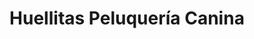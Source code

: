 ---
title: "Huellitas Peluquería Canina"
url: /alangasi/huellitas-peluqueria-canina/
shop: mascotas
---